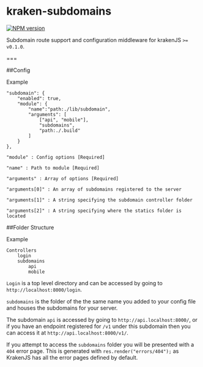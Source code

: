 kraken-subdomains
==================

[![NPM version](https://badge.fury.io/js/express-enrouten.png)](http://badge.fury.io/js/express-enrouten)  

Subdomain route support and configuration middleware for krakenJS `>= v0.1.0`.

===

##Config

Example

```
"subdomain": {
	"enabled": true,
	"module": {
		"name":"path:./lib/subdomain",
		"arguments": [ 
			["api", "mobile"], 
			"subdomains", 
			"path:./.build" 
		]
	}
}, 
```

`"module" : Config options [Required]`

`"name" : Path to module [Required]`

`"arguments" : Array of options [Required]`

`"arguments[0]" : An array of subdomains registered to the server`
	
`"arguments[1]" : A string specifying the subdomain controller folder`
		
`"arguments[2]" : A string specifying where the statics folder is located`

##Folder Structure

Example

```
Controllers
	login
	subdomains
		api
		mobile

```
`Login` is a top level directory and can be accessed by going to `http://localhost:8000/login`.

`subdomains` is the folder of the the same name you added to your config file and houses the subdomains for your server. 

The subdomain `api` is accessed by going to `http://api.localhost:8000/`, or if you have an endpoint registered for `/v1` under this subdomain then you can access it at `http://api.localhost:8000/v1/`.

If you attempt to access the `subdomains` folder you will be presented with a `404` error page. This is generated with `res.render("errors/404");` as KrakenJS has all the error pages defined by default.